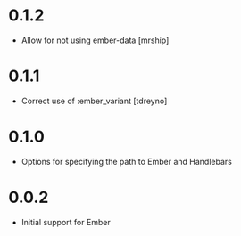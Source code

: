 0.1.2
===

* Allow for not using ember-data [mrship]

0.1.1
===

* Correct use of :ember_variant [tdreyno]

0.1.0
===

* Options for specifying the path to Ember and Handlebars

0.0.2
===

* Initial support for Ember